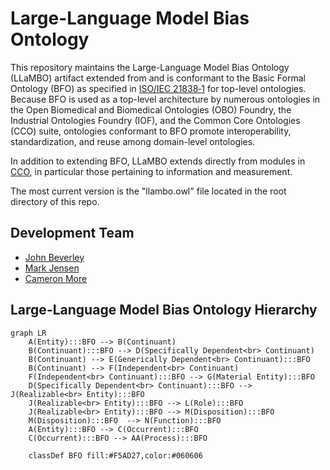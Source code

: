 # Large-Language Model Bias Ontology

This repository maintains the Large-Language Model Bias Ontology (LLaMBO) artifact extended from and is conformant to the Basic Formal Ontology (BFO) as specified in [ISO/IEC 21838‑1](https://www.iso.org/standard/71954.html) for top-level ontologies. Because BFO is used as a top-level architecture by numerous ontologies in the Open Biomedical and Biomedical Ontologies (OBO) Foundry, the Industrial Ontologies Foundry (IOF), and the Common Core Ontologies (CCO) suite, ontologies conformant to BFO promote interoperability, standardization, and reuse among domain-level ontologies. 

In addition to extending BFO, LLaMBO extends directly from modules in [CCO](https://github.com/CommonCoreOntology/CommonCoreOntologies), in particular those pertaining to information and measurement. 

The most current version is the "llambo.owl" file located in the root directory of this repo. 

## Development Team
* [John Beverley](https://www.buffalo.edu/cas/philosophy/faculty/faculty_directory/john-beverley.html)
* [Mark Jensen](https://github.com/mark-jensen)
* [Cameron More](https://github.com/cameronmore)

## Large-Language Model Bias Ontology Hierarchy
```mermaid
graph LR
    A(Entity):::BFO --> B(Continuant)
    B(Continuant):::BFO --> D(Specifically Dependent<br> Continuant)
    B(Continuant) --> E(Generically Dependent<br> Continuant):::BFO
    B(Continuant) --> F(Independent<br> Continuant)
    F(Independent<br> Continuant):::BFO --> G(Material Entity):::BFO
    D(Specifically Dependent<br> Continuant):::BFO --> J(Realizable<br> Entity):::BFO
    J(Realizable<br> Entity):::BFO --> L(Role):::BFO
    J(Realizable<br> Entity):::BFO --> M(Disposition):::BFO
    M(Disposition):::BFO  --> N(Function):::BFO
    A(Entity):::BFO --> C(Occurrent):::BFO
    C(Occurrent):::BFO --> AA(Process):::BFO

    classDef BFO fill:#F5AD27,color:#060606

  ```
